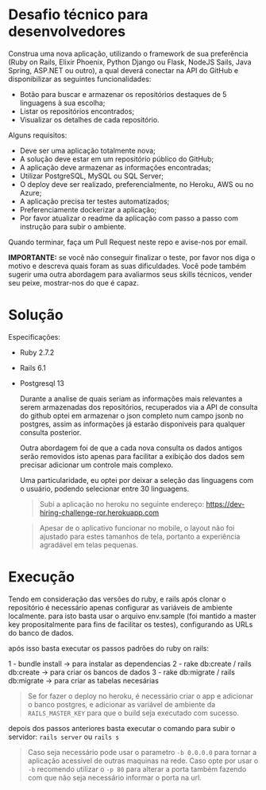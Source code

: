 # Desafio técnico para desenvolvedores

Construa uma nova aplicação, utilizando o framework de sua preferência (Ruby on Rails, Elixir Phoenix, Python Django ou Flask, NodeJS Sails, Java Spring, ASP.NET ou outro), a qual deverá conectar na API do GitHub e disponibilizar as seguintes funcionalidades:

- Botão para buscar e armazenar os repositórios destaques de 5 linguagens à sua escolha;
- Listar os repositórios encontrados;
- Visualizar os detalhes de cada repositório.

Alguns requisitos:

- Deve ser uma aplicação totalmente nova;
- A solução deve estar em um repositório público do GitHub;
- A aplicação deve armazenar as informações encontradas;
- Utilizar PostgreSQL, MySQL ou SQL Server;
- O deploy deve ser realizado, preferencialmente, no Heroku, AWS ou no Azure;
- A aplicação precisa ter testes automatizados;
- Preferenciamente dockerizar a aplicação;
- Por favor atualizar o readme da aplicação com passo a passo com instrução para subir o ambiente.

Quando terminar, faça um Pull Request neste repo e avise-nos por email.

**IMPORTANTE:** se você não conseguir finalizar o teste, por favor nos diga o motivo e descreva quais foram as suas dificuldades. Você pode também sugerir uma outra abordagem para avaliarmos seus skills técnicos, vender seu peixe, mostrar-nos do que é capaz.

# Solução

Especificações:
* Ruby 2.7.2
* Rails 6.1
* Postgresql 13
  
  Durante a analise de quais seriam as informações mais relevantes a serem armazenadas dos repositórios, recuperados via a API de consulta do github optei em armazenar o json completo num campo jsonb no postgres, assim as informações já estarão disponiveis para qualquer consulta posterior.

  Outra abordagem foi de que a cada nova consulta os dados antigos serão removidos isto apenas para facilitar a exibição dos dados sem precisar adicionar um controle mais complexo.

  Uma particularidade, eu optei por deixar a seleção das linguagens com o usuário, podendo selecionar entre 30 linguagens.


  > Subi a aplicação no heroku no seguinte endereço: https://dev-hiring-challenge-ror.herokuapp.com

  > Apesar de o aplicativo funcionar no mobile, o layout não foi ajustado para estes tamanhos de tela, portanto a experiência agradável em telas pequenas.

# Execução

Tendo em consideração das versões do ruby, e rails após clonar o repositório é necessário apenas configurar as variáveis de ambiente localmente.
para isto basta usar o arquivo env.sample (foi mantido a master key propositalmente para fins de facilitar os testes), configurando as URLs do banco de dados.

após isso basta executar os passos padrões do ruby on rails: 
  
  1 - bundle install -> para instalar as dependencias
  2 - rake db:create / rails db:create -> para criar os bancos de dados
  3 - rake db:migrate / rails db:migrate -> para criar as tabelas necesárias

> Se for fazer o deploy no heroku, é necessário criar o app e adicionar o banco postgres, e adicionar as variável de ambiente da `RAILS_MASTER_KEY` para que o build seja executado com sucesso.

depois dos passos anteriores basta executar o comando para subir o servidor:
  `rails server` ou `rails s`

> Caso seja necessário pode usar o parametro `-b 0.0.0.0` para tornar a aplicação acessivel de outras maquinas na rede.
> Caso opte por usar o `-b` recomendo utilizar o `-p 80` para alterar a porta também fazendo com que não seja necessário informar o porta na url.
